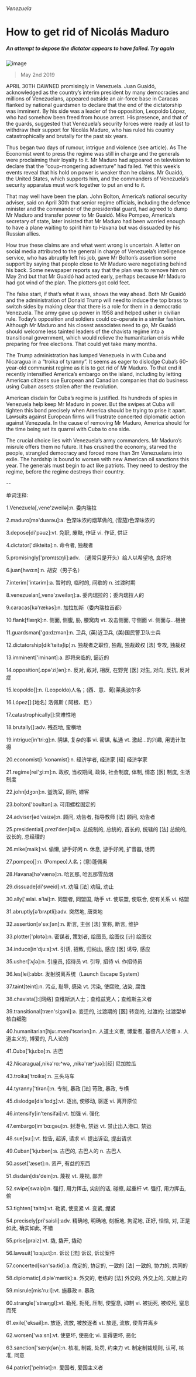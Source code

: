 ###### Venezuela
# How to get rid of Nicolás Maduro 
##### An attempt to depose the dictator appears to have failed. Try again 
![image](images/20190504_LDP001_0.jpg) 
> May 2nd 2019 
APRIL 30TH DAWNED promisingly in Venezuela. Juan Guaidó, acknowledged as the country’s interim president by many democracies and millions of Venezuelans, appeared outside an air-force base in Caracas flanked by national guardsmen to declare that the end of the dictatorship was imminent. By his side was a leader of the opposition, Leopoldo López, who had somehow been freed from house arrest. His presence, and that of the guards, suggested that Venezuela’s security forces were ready at last to withdraw their support for Nicolás Maduro, who has ruled his country catastrophically and brutally for the past six years. 
Thus began two days of rumour, intrigue and violence (see article). As The Economist went to press the regime was still in charge and the generals were proclaiming their loyalty to it. Mr Maduro had appeared on television to declare that the “coup-mongering adventure” had failed. Yet this week’s events reveal that his hold on power is weaker than he claims. Mr Guaidó, the United States, which supports him, and the commanders of Venezuela’s security apparatus must work together to put an end to it. 
That may well have been the plan. John Bolton, America’s national security adviser, said on April 30th that senior regime officials, including the defence minister and the commander of the presidential guard, had agreed to dump Mr Maduro and transfer power to Mr Guaidó. Mike Pompeo, America’s secretary of state, later insisted that Mr Maduro had been worried enough to have a plane waiting to spirit him to Havana but was dissuaded by his Russian allies. 
How true these claims are and what went wrong is uncertain. A letter on social media attributed to the general in charge of Venezuela’s intelligence service, who has abruptly left his job, gave Mr Bolton’s assertion some support by saying that people close to Mr Maduro were negotiating behind his back. Some newspaper reports say that the plan was to remove him on May 2nd but that Mr Guaidó had acted early, perhaps because Mr Maduro had got wind of the plan. The plotters got cold feet. 
The false start, if that’s what it was, shows the way ahead. Both Mr Guaidó and the administration of Donald Trump will need to induce the top brass to switch sides by making clear that there is a role for them in a democratic Venezuela. The army gave up power in 1958 and helped usher in civilian rule. Today’s opposition and soldiers could co-operate in a similar fashion. Although Mr Maduro and his closest associates need to go, Mr Guaidó should welcome less tainted leaders of the chavista regime into a transitional government, which would relieve the humanitarian crisis while preparing for free elections. That could yet take many months. 
The Trump administration has lumped Venezuela in with Cuba and Nicaragua in a “troika of tyranny”. It seems as eager to dislodge Cuba’s 60-year-old communist regime as it is to get rid of Mr Maduro. To that end it recently intensified America’s embargo on the island, including by letting American citizens sue European and Canadian companies that do business using Cuban assets stolen after the revolution. 
American disdain for Cuba’s regime is justified. Its hundreds of spies in Venezuela help keep Mr Maduro in power. But the swipes at Cuba will tighten this bond precisely when America should be trying to prise it apart. Lawsuits against European firms will frustrate concerted diplomatic action against Venezuela. In the cause of removing Mr Maduro, America should for the time being set its quarrel with Cuba to one side. 
The crucial choice lies with Venezuela’s army commanders. Mr Maduro’s misrule offers them no future. It has crushed the economy, starved the people, strangled democracy and forced more than 3m Venezuelans into exile. The hardship is bound to worsen with new American oil sanctions this year. The generals must begin to act like patriots. They need to destroy the regime, before the regime destroys their country. 
-- 
 单词注释:
1.Venezuela[,vene'zweilә]:n. 委内瑞拉 
2.maduro[mә'duәrәu]:a. 色深味浓的烟草做的, (雪茄)色深味浓的 
3.depose[di'pәuz]:vt. 免职, 废黜, 作证 vi. 作证, 供证 
4.dictator['dikteitә]:n. 命令者, 独裁者 
5.promisingly['prɒmɪsɪŋli]:adv. （通常只是开头）给人以希望地, 良好地 
6.juan[hwɑ:n]:n. 胡安（男子名） 
7.interim['intәrim]:a. 暂时的, 临时的, 间歇的 n. 过渡时期 
8.venezuelan[,venә'zweilәŋ]:a. 委内瑞拉的；委内瑞拉人的 
9.caracas[kә'rækәs]:n. 加拉加斯（委内瑞拉首都） 
10.flank[flæŋk]:n. 侧面, 侧腹, 胁, 腰窝肉 vt. 攻击侧面, 守侧面 vi. 侧面与...相接 
11.guardsman['gɑ:dzmәn]:n. 卫兵, (英)近卫兵, (美)国民警卫队士兵 
12.dictatorship[dik'teitәʃip]:n. 独裁者之职位, 独裁, 独裁政权 [法] 专攻, 独裁权 
13.imminent['iminәnt]:a. 即将来临的, 逼近的 
14.opposition[.ɒpә'ziʃәn]:n. 反对, 敌对, 相反, 在野党 [医] 对生, 对向, 反抗, 反对症 
15.leopoldo[]:n. (Leopoldo)人名；(西、意、葡)莱奥波尔多 
16.López[]:[地名] 洛佩斯 ( 阿根、厄 ) 
17.catastrophically[]:灾难性地 
18.brutally[]:adv. 残忍地, 蛮横地 
19.intrigue[in'tri:g]:n. 阴谋, 复杂的事 vi. 密谋, 私通 vt. 激起...的兴趣, 用诡计取得 
20.economist[i:'kɒnәmist]:n. 经济学者, 经济家 [经] 经济学家 
21.regime[rei'ʒi:m]:n. 政权, 当权期间, 政体, 社会制度, 体制, 情态 [医] 制度, 生活制度 
22.john[dʒɔn]:n. 盥洗室, 厕所, 嫖客 
23.bolton['bәultәn]:a. 可用螺栓固定的 
24.adviser[әd'vaizә]:n. 顾问, 劝告者, 指导教师 [法] 顾问, 劝告者 
25.presidential[.prezi'denʃәl]:a. 总统制的, 总统的, 首长的, 统辖的 [法] 总统的, 议长的, 总经理的 
26.mike[maik]:vi. 偷懒, 游手好闲 n. 休息, 游手好闲, 扩音器, 话筒 
27.pompeo[]:n. (Pompeo)人名；(意)蓬佩奥 
28.Havana[hә'vænә]:n. 哈瓦那, 哈瓦那雪茄烟 
29.dissuade[di'sweid]:vt. 劝阻 [法] 劝阻, 劝止 
30.ally['ælai. ә'lai]:n. 同盟者, 同盟国, 助手 vt. 使联盟, 使联合, 使有关系 vi. 结盟 
31.abruptly[ә'brʌptli]:adv. 突然地, 唐突地 
32.assertion[ә'sә:ʃәn]:n. 断言, 主张 [法] 宣称, 断言, 维护 
33.plotter['plɒtә]:n. 密谋者, 策划者, 绘图员, 绘图仪 [计] 绘图仪 
34.induce[in'dju:s]:vt. 引诱, 招致, 归纳出, 感应 [医] 诱导, 感应 
35.usher['ʌʃә]:n. 引座员, 招待员 vt. 引导, 招待 vi. 作招待员 
36.les[lei]:abbr. 发射脱离系统（Launch Escape System） 
37.taint[teint]:n. 污点, 耻辱, 感染 vt. 污染, 使腐败, 沾染, 腐蚀 
38.chavista[]:[网络] 查维斯派人士；查维兹党人；查维斯主义者 
39.transitional[træn'siʒәnl]:a. 变迁的, 过渡期的 [医] 转变的, 过渡的; 过渡型单核白细胞 
40.humanitarian[hju:.mæni'tєәriәn]:n. 人道主义者, 博爱者, 基督凡人论者 a. 人道主义的, 博爱的, 凡人论的 
41.Cuba['kju:bә]:n. 古巴 
42.Nicaragua[,nikә'rɑ:^wә, ,nikә'ræ^juә]:[经] 尼加拉瓜 
43.troika['trɒikә]:n. 三头马车 
44.tyranny['tirәni]:n. 专制, 暴政 [法] 苛政, 暴政, 专横 
45.dislodge[dis'lɒdʒ]:vt. 逐出, 使移动, 驱逐 vi. 离开原位 
46.intensify[in'tensifai]:vt. 加强 vi. 强化 
47.embargo[im'bɑ:gәu]:n. 封港令, 禁运 vt. 禁止出入港口, 禁运 
48.sue[su:]:vt. 控告, 起诉, 请求 vi. 提出诉讼, 提出请求 
49.Cuban['kju:bәn]:a. 古巴的, 古巴人的 n. 古巴人 
50.asset['æset]:n. 资产, 有益的东西 
51.disdain[dis'dein]:n. 蔑视 vt. 蔑视, 鄙弃 
52.swipe[swaip]:n. 强打, 用力挥击, 尖刻的话, 碰擦, 起重杆 vt. 强打, 用力挥击, 偷 
53.tighten['taitn]:vt. 勒紧, 使变紧 vi. 变紧, 绷紧 
54.precisely[pri'saisli]:adv. 精确地, 明确地, 刻板地, 拘泥地, 正好, 恰恰, 对, 正是如此, 确实如此, 不错 
55.prise[praiz]:vt. 撬, 撬开, 撬动 
56.lawsuit['lɒ:sju:t]:n. 诉讼 [法] 诉讼, 诉讼案件 
57.concerted[kәn'sә:tid]:a. 商定的, 协定的, 一致的 [法] 一致的, 协力的, 共同的 
58.diplomatic[.diplә'mætik]:a. 外交的, 老练的 [法] 外交的, 外交上的, 文献上的 
59.misrule[mis'ru:l]:vt. 施暴政 n. 暴政 
60.strangle['stræŋgl]:vt. 勒死, 扼死, 压制, 使窒息, 抑制 vi. 被扼死, 被绞死, 窒息而死 
61.exile['eksail]:n. 放逐, 流放, 被放逐者 vt. 放逐, 流放, 使背井离乡 
62.worsen['wә:sn]:vt. 使更坏, 使恶化 vi. 变得更坏, 恶化 
63.sanction['sæŋkʃәn]:n. 核准, 制裁, 处罚, 约束力 vt. 制定制裁规则, 认可, 核准, 同意 
64.patriot['peitriәt]:n. 爱国者, 爱国主义者 
